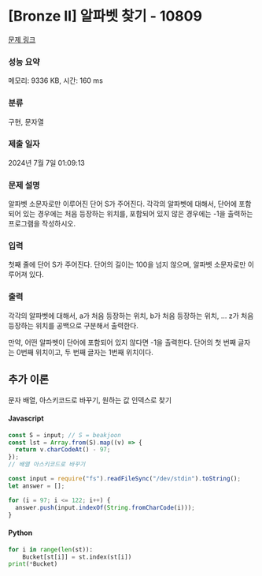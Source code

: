 # [Bronze II] 알파벳 찾기 - 10809

[문제 링크](https://www.acmicpc.net/problem/10809)

### 성능 요약

메모리: 9336 KB, 시간: 160 ms

### 분류

구현, 문자열

### 제출 일자

2024년 7월 7일 01:09:13

### 문제 설명

<p>알파벳 소문자로만 이루어진 단어 S가 주어진다. 각각의 알파벳에 대해서, 단어에 포함되어 있는 경우에는 처음 등장하는 위치를, 포함되어 있지 않은 경우에는 -1을 출력하는 프로그램을 작성하시오.</p>

### 입력

 <p>첫째 줄에 단어 S가 주어진다. 단어의 길이는 100을 넘지 않으며, 알파벳 소문자로만 이루어져 있다.</p>

### 출력

 <p>각각의 알파벳에 대해서, a가 처음 등장하는 위치, b가 처음 등장하는 위치, ... z가 처음 등장하는 위치를 공백으로 구분해서 출력한다.</p>

<p>만약, 어떤 알파벳이 단어에 포함되어 있지 않다면 -1을 출력한다. 단어의 첫 번째 글자는 0번째 위치이고, 두 번째 글자는 1번째 위치이다.</p>

## 추가 이론

문자 배열, 아스키코드로 바꾸기, 원하는 값 인덱스로 찾기

#### Javascript

```javascript
const S = input; // S = beakjoon
const lst = Array.from(S).map((v) => {
  return v.charCodeAt() - 97;
});
// 배열 아스키코드로 바꾸기
```

```javascript
const input = require("fs").readFileSync("/dev/stdin").toString();
let answer = [];

for (i = 97; i <= 122; i++) {
  answer.push(input.indexOf(String.fromCharCode(i)));
}
```

#### Python

```Python
for i in range(len(st)):
    Bucket[st[i]] = st.index(st[i])
print(*Bucket)
```
